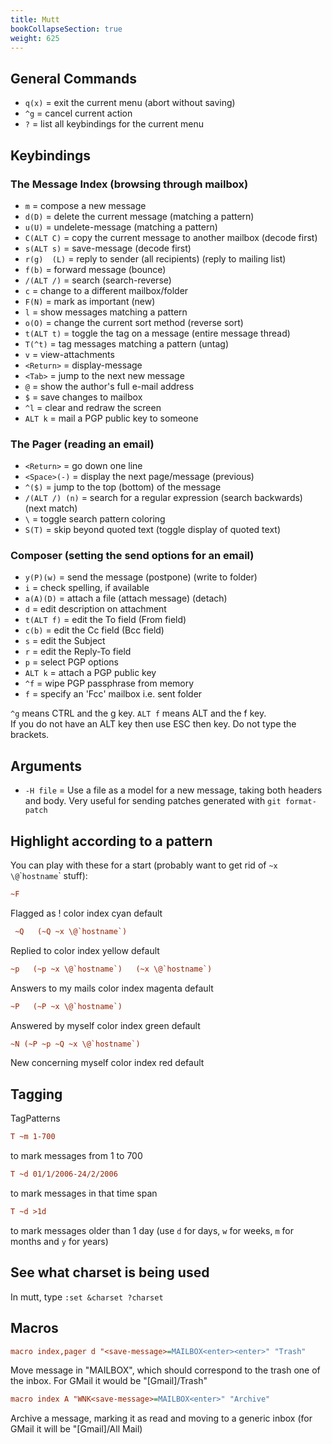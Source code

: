 ```yaml
---
title: Mutt
bookCollapseSection: true
weight: 625
---
```


## General Commands

* `q(x)`	= exit the current menu (abort without saving) 
* `^g`		= cancel current action 
* `?`		= list all keybindings for the current menu 

## Keybindings

### The Message Index  (browsing through mailbox)

* `m`		= compose a new message 
* `d(D)`	= delete the current message (matching a pattern) 
* `u(U)`	= undelete-message (matching a pattern) 
* `C(ALT C)` = copy the current message to another mailbox (decode first) 
* `s(ALT s)` = save-message (decode first) 
* `r(g)  (L)` = reply to sender (all recipients) (reply to mailing list) 
* `f(b)`	= forward message (bounce) 
* `/(ALT /)` = search  (search-reverse) 
* `c`		= change to a different mailbox/folder 
* `F(N)`	= mark as important (new) 
* `l`		= show messages matching a pattern 
* `o(O)`	= change the current sort method (reverse sort) 
* `t(ALT t)` = toggle the tag on a message (entire message thread) 
* `T(^t)`	= tag messages matching a pattern (untag) 
* `v`		= view-attachments 
* `<Return>` = display-message 
* `<Tab>`	= jump to the next new message 
* `@`		= show the author's full e-mail address 
* `$`		= save changes to mailbox 
* `^l`		= clear and redraw the screen 
* `ALT k`	= mail a PGP public key to someone 

### The Pager (reading an email)

* `<Return>`  = go down one line 
* `<Space>(-)` = display the next page/message (previous) 
* `^($)`	= jump to the top (bottom) of the message 
* `/(ALT /) (n)` = search for a regular expression (search backwards) (next match) 
* `\`		= toggle search pattern coloring 
* `S(T)`	= skip beyond quoted text (toggle display of quoted text) 
 
### Composer (setting the send options for an email)
 
* `y(P)(w)` = send the message  (postpone)  (write to folder) 
* `i`		= check spelling, if available 
* `a(A)(D)` = attach a file  (attach message)  (detach) 
* `d`	= edit description on attachment 
* `t(ALT f)` = edit the To field (From field) 
* `c(b)`	= edit the Cc field (Bcc field) 
* `s`	= edit the Subject 
* `r`	= edit the Reply-To field 
* `p`	= select PGP options 
* `ALT k` = attach a PGP public key 
* `^f` = wipe PGP passphrase from memory 
* `f`	= specify an 'Fcc' mailbox i.e. sent folder

`^g` means CTRL and the g key. `ALT f` means ALT and the f key.								
If you do not have an ALT key then use ESC then key. Do not type the brackets.								

## Arguments

* `-H file` = Use a file as a model for a new message, taking both headers and body. Very useful for sending patches generated with `git format-patch`

## Highlight according to a pattern

You can play with these for a start (probably want to get rid of
`~x \@`\``hostname`\` stuff):

```cfg
~F
```

Flagged as !  color index cyan default 

```cfg
 ~Q   (~Q ~x \@`hostname`)
 ```

Replied to  color index yellow default

```cfg
~p   (~p ~x \@`hostname`)   (~x \@`hostname`)
```

Answers to my mails  color index magenta default 

```cfg
~P   (~P ~x \@`hostname`)
```

Answered by myself  color index green default

```cfg
~N (~P ~p ~Q ~x \@`hostname`)
```

New concerning myself  color index red default

## Tagging

TagPatterns

```cfg
T ~m 1-700
```
	
to mark messages from 1 to 700

```cfg
T ~d 01/1/2006-24/2/2006
```

to mark messages in that time span

```cfg
T ~d >1d
```

to mark messages older than 1 day (use `d` for days, `w` for weeks, `m` for months and `y` for years)

## See what charset is being used

In mutt, type `:set &charset ?charset`

## Macros

```cfg
macro index,pager d "<save-message>=MAILBOX<enter><enter>" "Trash"
```

Move message in "MAILBOX", which should correspond to the trash one of the inbox. For GMail it would be "[Gmail]/Trash"

```cfg
macro index A "WNK<save-message>=MAILBOX<enter>" "Archive"
```

Archive a message, marking it as read and moving to a generic inbox (for GMail it will be "[Gmail]/All Mail)
